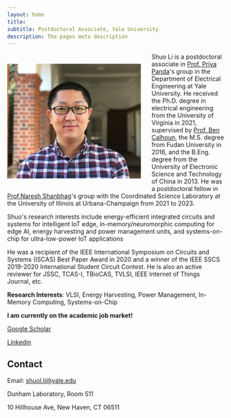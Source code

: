 ```yaml
---
layout: home
title: 
subtitle: Postdoctoral Associate, Yale University
description: The pages meta description
---
```


<img src="/assets/images/shuo_li.jpg" width="310" align="left" style="padding-right: 25px; padding-top: 25px; padding-bottom: 25px;"> Shuo Li is a postdoctoral associate in [Prof. Priya Panda](https://intelligentcomputinglab.yale.edu/principal-investigator)'s group in the Department of Electrical Engineering at Yale University. He received the Ph.D. degree in electrical engineering from the University of Virginia in 2021, supervised by [Prof. Ben Calhoun](https://rlpvlsi.ece.virginia.edu/), the M.S. degree from Fudan University in 2016, and the B.Eng. degree from the University of Electronic Science and Technology of China in 2013. He was a postdoctoral fellow in [Prof.Naresh Shanbhag](https://shanbhag.ece.illinois.edu/index.html)'s group with the Coordinated Science Laboratory at the University of Illinois at Urbana-Champaign from 2021 to 2023. 

Shuo's research interests include energy-efficient integrated circuits and systems for intelligent IoT edge, in-memory/neuromorphic computing for edge AI, energy harvesting and power management units, and systems-on-chip for ultra-low-power IoT applications

He was a recipient of the IEEE International Symposium on Circuits and Systems (ISCAS) Best Paper Award in 2020 and a winner of the IEEE SSCS 2019-2020 International Student Circuit Contest. He is also an active reviewer for JSSC, TCAS-I, TBioCAS, TVLSI, IEEE Internet of Things Journal, etc.

**Research Interests**: VLSI, Energy Harvesting, Power Management, In-Memory Computing, Systems-on-Chip

**I am currently on the academic job market!**

[Google Scholar](https://scholar.google.com/citations?user=Z5p8pyEAAAAJ&hl=en)

[Linkedin](https://www.linkedin.com/in/shuoli365/)
   

## Contact

Email: shuol.li@yale.edu

Dunham Laboratory, Room 511

10 Hillhouse Ave, New Haven, CT 06511  

